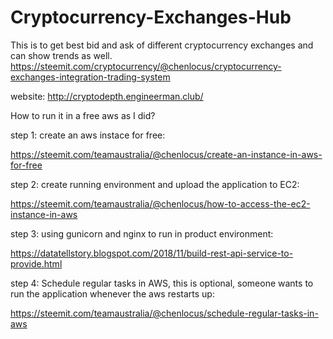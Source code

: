# Cryptocurrency-Exchanges-Hub
This is to get best bid and ask of different cryptocurrency exchanges and can show trends as well.
https://steemit.com/cryptocurrency/@chenlocus/cryptocurrency-exchanges-integration-trading-system



website:
http://cryptodepth.engineerman.club/

How to run it in a free aws as I did?

step 1: create an aws instace for free:

https://steemit.com/teamaustralia/@chenlocus/create-an-instance-in-aws-for-free

step 2: create running environment and upload the application to EC2:

https://steemit.com/teamaustralia/@chenlocus/how-to-access-the-ec2-instance-in-aws

step 3: using gunicorn and nginx to run in product environment:

https://datatellstory.blogspot.com/2018/11/build-rest-api-service-to-provide.html


step 4: Schedule regular tasks in AWS, this is optional, someone wants to run the application whenever the aws restarts up:

https://steemit.com/teamaustralia/@chenlocus/schedule-regular-tasks-in-aws
